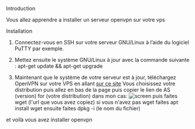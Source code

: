 Introduction

Vous allez apprendre a installer un serveur openvpn sur votre vps

Installation
1. Connectez-vous en SSH sur votre serveur GNU/Linux à l’aide du logiciel PuTTY par exemple.

2. Mettez ensuite le système GNU/Linux à jour avec la commande suivante :
apt-get update && apt-get upgrade

3. Maintenant que le système de votre serveur est à jour, téléchargez OpenVPN sur votre VPS en allant [sur ce site](https://openvpn.net/vpn-software-packages/) 
Vous choisissez votre distribution puis allez en bas de la page puis copier le lien de AS (version) for (votre distribution)
dans mon cas:
![screen](https://media.discordapp.net/attachments/644281973115846676/925136349001035816/unknown.png?width=920&height=676)
puis faites wget (l'url que vous avez copiez)
si vous n'avez pas wget faites apt install wget
ensuite faites dpkg -i (le nom du fichier)

et voilà vous avez installer openvpn
